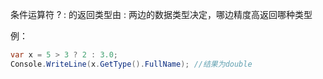 条件运算符 ? : 的返回类型由 : 两边的数据类型决定，哪边精度高返回哪种类型

例：
```C#
var x = 5 > 3 ? 2 : 3.0;
Console.WriteLine(x.GetType().FullName); //结果为double
```
